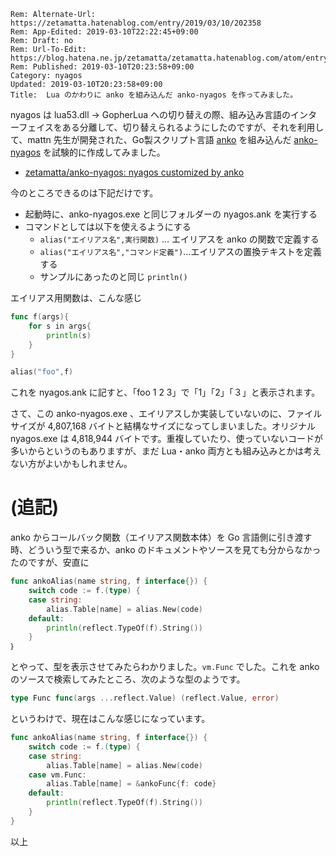 ```header
Rem: Alternate-Url: https://zetamatta.hatenablog.com/entry/2019/03/10/202358
Rem: App-Edited: 2019-03-10T22:22:45+09:00
Rem: Draft: no
Rem: Url-To-Edit: https://blog.hatena.ne.jp/zetamatta/zetamatta.hatenablog.com/atom/entry/17680117126991116591
Rem: Published: 2019-03-10T20:23:58+09:00
Category: nyagos
Updated: 2019-03-10T20:23:58+09:00
Title:  Lua のかわりに anko を組み込んだ anko-nyagos を作ってみました。
```
nyagos は lua53.dll → GopherLua への切り替えの際、組み込み言語のインターフェイスをある分離して、切り替えられるようにしたのですが、それを利用して、mattn 先生が開発された、Go製スクリプト言語 [anko](https://github.com/mattn/anko) を組み込んだ [anko-nyagos](https://github.com/zetamatta/anko-nyagos) を試験的に作成してみました。

* [zetamatta/anko-nyagos: nyagos customized by anko](https://github.com/zetamatta/anko-nyagos)

今のところできるのは下記だけです。

* 起動時に、anko-nyagos.exe と同じフォルダーの nyagos.ank を実行する
* コマンドとしては以下を使えるようにする
     * `alias("エイリアス名",実行関数)` … エイリアスを anko の関数で定義する
     * `alias("エイリアス名","コマンド定義")`…エイリアスの置換テキストを定義する
    * サンプルにあったのと同じ `println()` 

エイリアス用関数は、こんな感じ

```go
func f(args){
    for s in args{
        println(s)
    }
}

alias("foo",f)
```

これを nyagos.ank に記すと、「foo 1 2 3」で「1」「2」「３」と表示されます。

さて、この anko-nyagos.exe 、エイリアスしか実装していないのに、ファイルサイズが 4,807,168 バイトと結構なサイズになってしまいました。オリジナル nyagos.exe は 4,818,944 バイトです。重複していたり、使っていないコードが多いからというのもありますが、まだ Lua・anko 両方とも組み込みとかは考えない方がよいかもしれません。

(追記)
====

anko からコールバック関数（エイリアス関数本体）を Go 言語側に引き渡す時、どういう型で来るか、anko のドキュメントやソースを見ても分からなかったのですが、安直に

```go
func ankoAlias(name string, f interface{}) {
	switch code := f.(type) {
	case string:
		alias.Table[name] = alias.New(code)
	default:
		println(reflect.TypeOf(f).String())
	}
｝
```

とやって、型を表示させてみたらわかりました。`vm.Func` でした。これを anko のソースで検索してみたところ、次のような型のようです。

```go
type Func func(args ...reflect.Value) (reflect.Value, error)
```

というわけで、現在はこんな感じになっています。 

```go
func ankoAlias(name string, f interface{}) {
	switch code := f.(type) {
	case string:
		alias.Table[name] = alias.New(code)
	case vm.Func:
		alias.Table[name] = &ankoFunc{f: code}
	default:
		println(reflect.TypeOf(f).String())
	}
}
```

以上

